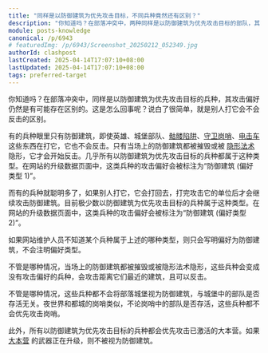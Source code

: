 ```yaml
---
title: "同样是以防御建筑为优先攻击目标，不同兵种竟然还有区别？"
description: "你知道吗？在部落冲突中，两种同样是以防御建筑为优先攻击目标的部队，其攻击偏好仍然是有可能存在区别的。这是怎么回事呢？说白了很简单，就是别人打它会不会反击的区别。"
module: posts-knowledge
canonical: /p/6943
# featuredImg: /p/6943/Screenshot_20250212_052349.jpg
authorId: clashpost
lastCreated: 2025-04-14T17:07:10+08:00
lastUpdated: 2025-04-14T17:07:10+08:00
tags: preferred-target
---
```


你知道吗？在部落冲突中，同样是以防御建筑为优先攻击目标的兵种，其攻击偏好仍然是有可能存在区别的。这是怎么回事呢？说白了很简单，就是别人打它会不会反击的区别。

有的兵种眼里只有防御建筑，即使英雄、城堡部队、[骷髅陷阱](/upgrade/0385-Skeleton-Trap)、[守卫岗哨](/upgrade/1106-Guard-Post)、[电击车](/upgrade/1241-Zappy) 这些东西在打它，它也不会反击。只有当场上的防御建筑都被摧毁或被 [隐形法术](/upgrade/0106-Invisibility-Spell) 隐形，它才会开始反击。几乎所有以防御建筑为优先攻击目标的兵种都属于这种类型。在网站的升级数据页面中，这类兵种的攻击偏好会被标注为“防御建筑 (偏好类型 1)”。

而有的兵种就聪明多了，如果别人打它，它会打回去，打完攻击它的单位后才会继续攻击防御建筑。目前极少数以防御建筑为优先攻击目标的兵种属于这种类型。在网站的升级数据页面中，这类兵种的攻击偏好会被标注为“防御建筑 (偏好类型 2)”。

如果网站维护人员不知道某个兵种属于上述的哪种类型，则只会写明偏好为防御建筑，不会注明偏好类型。

不管是哪种情况，当场上的防御建筑都被摧毁或被隐形法术隐形，这些兵种会变成没有攻击偏好的兵种，会攻击距离它们最近的建筑，且可以反击。

不管是哪种情况，这些兵种都不会将部落城堡视为防御建筑，与城堡中的部队是否存活无关。夜世界和都城的岗哨类似，不论岗哨中的部队是否存活，这些兵种都不会优先攻击岗哨。

此外，所有以防御建筑为优先攻击目标的兵种都会优先攻击已激活的大本营。如果 [大本营](/upgrade/0400-Town-Hall) 的武器正在升级，则不被视为防御建筑。
